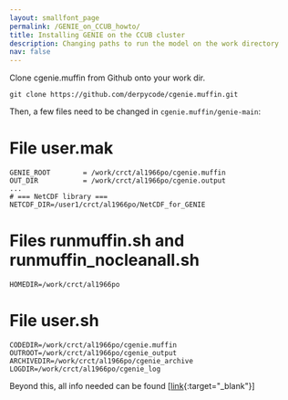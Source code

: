 ```yaml
---
layout: smallfont_page
permalink: /GENIE_on_CCUB_howto/
title: Installing GENIE on the CCUB cluster
description: Changing paths to run the model on the work directory
nav: false
---
```


Clone cgenie.muffin from Github onto your work dir.
```
git clone https://github.com/derpycode/cgenie.muffin.git
```

Then, a few files need to be changed in `cgenie.muffin/genie-main`:

# File user.mak
```
GENIE_ROOT        = /work/crct/al1966po/cgenie.muffin
OUT_DIR           = /work/crct/al1966po/cgenie.output
...
# === NetCDF library ===
NETCDF_DIR=/user1/crct/al1966po/NetCDF_for_GENIE
```

# Files runmuffin.sh and runmuffin_nocleanall.sh
```
HOMEDIR=/work/crct/al1966po
```

# File user.sh
```
CODEDIR=/work/crct/al1966po/cgenie.muffin
OUTROOT=/work/crct/al1966po/cgenie_output
ARCHIVEDIR=/work/crct/al1966po/cgenie_archive
LOGDIR=/work/crct/al1966po/cgenie_log
```

Beyond this, all info needed can be found [[link](https://github.com/derpycode/muffindoc){:target="_blank"}]
